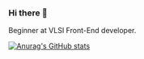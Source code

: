 ### Hi there 👋
Beginner at VLSI Front-End developer.

[![Anurag's GitHub stats](https://github-readme-stats.vercel.app/api?username=NishantSahay123)](https://github.com/anuraghazra/github-readme-stats)
